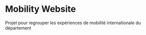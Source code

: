 # Mobility Website

Projet pour regrouper les expériences de mobilité internationale du département
